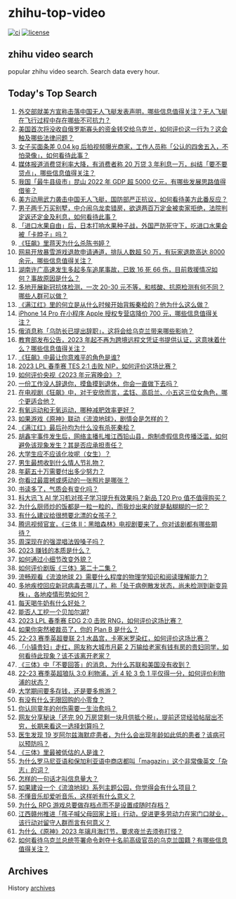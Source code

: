 # zhihu-top-video

[![ci](https://github.com/RyuSeiri/zhihu-top-video/actions/workflows/ci.yml/badge.svg)](https://github.com/RyuSeiri/zhihu-top-video/actions/workflows/ci.yml)
[![license](https://img.shields.io/github/license/RyuSeiri/zhihu-top-video)](https://github.com/RyuSeiri/zhihu-top-video/blob/master/LICENSE)

## zhihu video search

popular zhihu video search. Search data every hour.

## Today's Top Search

<!-- BEGIN -->
<!-- UpdateTime Mon Feb 06 2023 02:15:54 GMT+0800 (China Standard Time) -->

1. [外交部就美方宣称击落中国无人飞艇发表声明，哪些信息值得关注？无人飞艇在飞行过程中存在哪些不可抗力？](https://www.zhihu.com/question/582194005)
1. [美国首次将没收自俄罗斯寡头的资金转交给乌克兰，如何评价这一行为？这会触及哪些法律问题？](https://www.zhihu.com/question/582104755)
1. [女子买面条差 0.04 kg 后拍视频曝光商家，工作人员称「公认的四舍五入，不怕录像」，如何看待此事？](https://www.zhihu.com/question/582248109)
1. [媒体报道消费贷利率大降，有消费者称 20 万贷 3 年利息一万，纠结「要不要贷点」，哪些信息值得关注？](https://www.zhihu.com/question/581883270)
1. [我国「最牛县级市」昆山 2022 年 GDP 超 5000 亿元，有哪些发展思路值得借鉴？](https://www.zhihu.com/question/581145254)
1. [美方动用武力袭击中国无人飞艇，国防部严正抗议，如何看待美方此番反应？](https://www.zhihu.com/question/582286815)
1. [男子两千万买别墅，中介闹乌龙卖错房，欲退两百万定金被卖家拒绝，法院判定返还定金及利息，如何看待此事？](https://www.zhihu.com/question/582087448)
1. [「进口水果自由」后，日本打响水果种子战，外国严防死守下，吃进口水果会被「卡脖子」吗？](https://www.zhihu.com/question/581704705)
1. [《狂飙》里蒋天为什么杀陈书婷？](https://www.zhihu.com/question/581840276)
1. [网易开放暴雪游戏退款申请通道，排队人数超 50 万，有玩家退款高达 8000 余元，哪些信息值得关注？](https://www.zhihu.com/question/581718017)
1. [湖南许广高速发生多起多车追尾事故，已致 16 死 66 伤，目前救援情况如何？事故原因是什么？](https://www.zhihu.com/question/582281523)
1. [多地开展新冠抗体检测，一次 20-30 元不等，和核酸、抗原检测有何不同？哪些人群可以做？](https://www.zhihu.com/question/582231408)
1. [《满江红》里的何立是从什么时候开始背叛秦桧的？他为什么这么做？](https://www.zhihu.com/question/580334735)
1. [iPhone 14 Pro 在小程序 Apple 授权专营店降价 700 元，哪些信息值得关注？](https://www.zhihu.com/question/582293249)
1. [俄消息称「乌防长已提出辞职」，这将会给乌克兰带来哪些影响？](https://www.zhihu.com/question/582278484)
1. [教育部发布公告，2023 年起不再为跨境远程文凭证书提供认证，这意味着什么？哪些信息值得关注？](https://www.zhihu.com/question/581126482)
1. [《狂飙》中最让你意难平的角色是谁?](https://www.zhihu.com/question/581754694)
1. [2023 LPL 春季赛 TES 2:1 击败 NIP，如何评价这场比赛？](https://www.zhihu.com/question/582281833)
1. [如何评价央视《2023 年元宵晚会》？](https://www.zhihu.com/question/582311840)
1. [一份工作没人辞退你，摸鱼摸到退休，你会一直做下去吗？](https://www.zhihu.com/question/578300625)
1. [在电视剧《狂飙》中，对于安欣而言，孟钰、高启兰、小五这三位女角色，哪个更适合他？](https://www.zhihu.com/question/581761752)
1. [有氧运动和无氧运动，哪种减肥效率更好？](https://www.zhihu.com/question/581070461)
1. [如果游戏《原神》联动《流浪地球》，剧情会是怎样的？](https://www.zhihu.com/question/582051128)
1. [《满江红》最后孙均为什么没有杀死秦桧？](https://www.zhihu.com/question/581080699)
1. [胡鑫宇事件发生后，网络主播扎堆江西铅山县，炮制虚假信息传播泛滥，如何避免该现象发生？其是否应承担责任？](https://www.zhihu.com/question/582233424)
1. [大学生应不应该化妆呢（女生）？](https://www.zhihu.com/question/582035706)
1. [男生最想收到什么情人节礼物？](https://www.zhihu.com/question/581560502)
1. [年薪五十万需要付出多少努力？](https://www.zhihu.com/question/385732321)
1. [你看过最震撼或感动的一张照片是哪张？](https://www.zhihu.com/question/52095654)
1. [书读多了，气质会有变化吗？](https://www.zhihu.com/question/574021214)
1. [科大讯飞 AI 学习机对孩子学习提升有效果吗？新品 T20 Pro 值不值得购买？](https://www.zhihu.com/question/581966055)
1. [为什么厨师炒的饭都是一粒一粒的，而我炒出来的就是黏糊糊的一坨？](https://www.zhihu.com/question/478428170)
1. [有什么建议给很想要北漂的女孩子？](https://www.zhihu.com/question/384403696)
1. [腾讯视频官宣，《三体 II：黑暗森林》电视剧要来了，你对该剧都有哪些期待？](https://www.zhihu.com/question/582119031)
1. [周深现在的强混唱法毁嗓子吗？](https://www.zhihu.com/question/581509060)
1. [2023 赚钱的本质是什么？](https://www.zhihu.com/question/582071595)
1. [如何通过小细节改变外貌？](https://www.zhihu.com/question/68443497)
1. [如何评价剧版《三体》第二十二集？](https://www.zhihu.com/question/581899210)
1. [流畅观看《流浪地球 2》需要什么程度的物理学知识和阅读理解能力？](https://www.zhihu.com/question/581163861)
1. [多地疾控回应新冠病毒去哪儿了，称「处于病例散发状态，尚未检测到新变异株」，各地疫情形势如何？](https://www.zhihu.com/question/582306417)
1. [每天喝牛奶有什么好处？](https://www.zhihu.com/question/572246227)
1. [能否人工挖一个贝加尔湖?](https://www.zhihu.com/question/581444649)
1. [2023 LPL 春季赛 EDG 2:0 击败 RNG，如何评价这场比赛？](https://www.zhihu.com/question/582304745)
1. [如果你突然被裁员了，你的 Plan B 是什么？](https://www.zhihu.com/question/327280140)
1. [22-23 赛季英超曼联 2:1 水晶宫，卡塞米罗染红，如何评价这场比赛？](https://www.zhihu.com/question/582161889)
1. [「小镇贵妇」走红，网友称大城市月薪 2 万输给老家有钱有房的贵妇同学，如何看待此现象？该不该离开老家？](https://www.zhihu.com/question/581948255)
1. [《三体》中「不要回答」的消息，为什么苏联和美国没有收到？](https://www.zhihu.com/question/581615538)
1. [22-23 赛季英超狼队 3:0 利物浦，近 4 轮 3 负 1 平仅得一分，如何评价利物浦的状态？](https://www.zhihu.com/question/582161893)
1. [大学期间要多存钱，还是要多旅游？](https://www.zhihu.com/question/581514838)
1. [有没有什么无限回购的小零食？](https://www.zhihu.com/question/580588423)
1. [你认同童年的创伤需要一生治愈吗？](https://www.zhihu.com/question/578328581)
1. [网友分享秘诀「还完 90 万房贷剩一块月供抵个税」，提前还贷经验帖层出不穷，长期来看这一选择划算吗？](https://www.zhihu.com/question/582008385)
1. [医生发现 19 岁阿尔兹海默症患者，为什么会出现年龄如此低的患者？该病可以预防吗？](https://www.zhihu.com/question/582185337)
1. [《三体》里最被低估的人是谁？](https://www.zhihu.com/question/475623300)
1. [为什么罗马尼亚语和保加利亚语中商店都叫「magazin」这个非常像英文「杂志」的词？](https://www.zhihu.com/question/270170997)
1. [怎样的一句话才叫信息量大？](https://www.zhihu.com/question/28108410)
1. [如果建设一个《流浪地球》系列主题公园，你觉得会有什么项目？](https://www.zhihu.com/question/581636297)
1. [不懂音乐却爱听音乐，这样听有什么意义？](https://www.zhihu.com/question/580047041)
1. [为什么 RPG 游戏总要做存档点而不是设置成随时存档？](https://www.zhihu.com/question/579076993)
1. [江西赣州推进「孩子喊父母回家上班」行动，促进更多劳动力在家门口就业，该行动对留守人群而言有何意义？](https://www.zhihu.com/question/581700076)
1. [为什么《原神》2023 年璃月海灯节，要求夜兰去须弥打怪？](https://www.zhihu.com/question/580188590)
1. [如何看待乌克兰总统签署命令剥夺十名前高级官员的乌克兰国籍？有哪些信息值得关注？](https://www.zhihu.com/question/582231283)

<!-- END -->

## Archives

History [archives](./archives)
